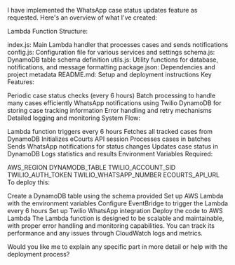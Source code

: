 I have implemented the WhatsApp case status updates feature as requested. Here's an overview of what I've created:

Lambda Function Structure:

index.js: Main Lambda handler that processes cases and sends notifications
config.js: Configuration file for various services and settings
schema.js: DynamoDB table schema definition
utils.js: Utility functions for database, notifications, and message formatting
package.json: Dependencies and project metadata
README.md: Setup and deployment instructions
Key Features:

Periodic case status checks (every 6 hours)
Batch processing to handle many cases efficiently
WhatsApp notifications using Twilio
DynamoDB for storing case tracking information
Error handling and retry mechanisms
Detailed logging and monitoring
System Flow:

Lambda function triggers every 6 hours
Fetches all tracked cases from DynamoDB
Initializes eCourts API session
Processes cases in batches
Sends WhatsApp notifications for status changes
Updates case status in DynamoDB
Logs statistics and results
Environment Variables Required:

AWS_REGION
DYNAMODB_TABLE
TWILIO_ACCOUNT_SID
TWILIO_AUTH_TOKEN
TWILIO_WHATSAPP_NUMBER
ECOURTS_API_URL
To deploy this:

Create a DynamoDB table using the schema provided
Set up AWS Lambda with the environment variables
Configure EventBridge to trigger the Lambda every 6 hours
Set up Twilio WhatsApp integration
Deploy the code to AWS Lambda
The Lambda function is designed to be scalable and maintainable, with proper error handling and monitoring capabilities. You can track its performance and any issues through CloudWatch logs and metrics.

Would you like me to explain any specific part in more detail or help with the deployment process?